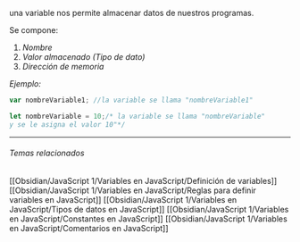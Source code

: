 una variable nos permite almacenar datos de nuestros programas.

Se compone: 

1. _Nombre_
3. _Valor almacenado (Tipo de dato)_
4. _Dirección de memoria_

*Ejemplo:*
```js
var nombreVariable1; //la variable se llama "nombreVariable1"

let nombreVariable = 10;/* la variable se llama "nombreVariable"
y se le asigna el valor 10"*/
```
***
###### Temas relacionados
[[Obsidian/JavaScript 1/Variables en JavaScript/Definición de variables]]
[[Obsidian/JavaScript 1/Variables en JavaScript/Reglas para definir variables en JavaScript]]
[[Obsidian/JavaScript 1/Variables en JavaScript/Tipos de datos en JavaScript]]
[[Obsidian/JavaScript 1/Variables en JavaScript/Constantes en JavaScript]]
[[Obsidian/JavaScript 1/Variables en JavaScript/Comentarios en JavaScript]]
